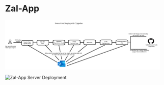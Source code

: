 ﻿# Zal-App


![Zal-App CI Pipeline](assets/PERN%20Stack%20CI%20pipeline.png)


![Zal-App Server Deployment](assets/.png)

